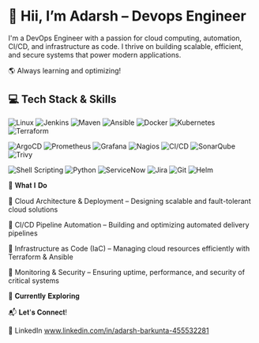 # 👋 Hii, I’m Adarsh  – Devops Engineer 

I'm a DevOps Engineer with a passion for cloud computing, automation, CI/CD, and infrastructure as code. I thrive on building scalable, efficient, and secure systems that power modern applications.

🌎 Always learning and optimizing!

## 💻 Tech Stack & Skills  

![Linux](https://img.shields.io/badge/Linux-FCC624?style=for-the-badge&logo=linux&logoColor=black)
![Jenkins](https://img.shields.io/badge/Jenkins-D24939?style=for-the-badge&logo=jenkins&logoColor=white)
![Maven](https://img.shields.io/badge/Apache_Maven-C71A36?style=for-the-badge&logo=apache-maven&logoColor=white)
![Ansible](https://img.shields.io/badge/Ansible-EE0000?style=for-the-badge&logo=ansible&logoColor=white)
![Docker](https://img.shields.io/badge/Docker-2496ED?style=for-the-badge&logo=docker&logoColor=white)
![Kubernetes](https://img.shields.io/badge/Kubernetes-326CE5?style=for-the-badge&logo=kubernetes&logoColor=white)
![Terraform](https://img.shields.io/badge/Terraform-7B42BC?style=for-the-badge&logo=terraform&logoColor=white)

![ArgoCD](https://img.shields.io/badge/ArgoCD-FE5B00?style=for-the-badge&logo=argo&logoColor=white)
![Prometheus](https://img.shields.io/badge/Prometheus-E6522C?style=for-the-badge&logo=prometheus&logoColor=white)
![Grafana](https://img.shields.io/badge/Grafana-F46800?style=for-the-badge&logo=grafana&logoColor=white)
![Nagios](https://img.shields.io/badge/Nagios-000000?style=for-the-badge&logo=nagios&logoColor=white)
![CI/CD](https://img.shields.io/badge/CI%2FCD-000000?style=for-the-badge&logo=githubactions&logoColor=white)
![SonarQube](https://img.shields.io/badge/SonarQube-4E9BCD?style=for-the-badge&logo=sonarqube&logoColor=white)
![Trivy](https://img.shields.io/badge/Trivy-EE0000?style=for-the-badge&logo=aqua&logoColor=white)

![Shell Scripting](https://img.shields.io/badge/Shell_Scripting-121011?style=for-the-badge&logo=gnu-bash&logoColor=white)
![Python](https://img.shields.io/badge/Python-3776AB?style=for-the-badge&logo=python&logoColor=white)
![ServiceNow](https://img.shields.io/badge/ServiceNow-0072C6?style=for-the-badge&logo=servicenow&logoColor=white)
![Jira](https://img.shields.io/badge/Jira-0052CC?style=for-the-badge&logo=jira&logoColor=white)
![Git](https://img.shields.io/badge/Git-F05032?style=for-the-badge&logo=git&logoColor=white)
![Helm](https://img.shields.io/badge/Helm-0F1689?style=for-the-badge&logo=helm&logoColor=white)


🚀 𝐖𝐡𝐚𝐭 𝐈 𝐃𝐨

🔹 Cloud Architecture & Deployment – Designing scalable and fault-tolerant cloud solutions

🔹 CI/CD Pipeline Automation – Building and optimizing automated delivery pipelines

🔹 Infrastructure as Code (IaC) – Managing cloud resources efficiently with Terraform & Ansible

🔹 Monitoring & Security – Ensuring uptime, performance, and security of critical systems

📌 𝐂𝐮𝐫𝐫𝐞𝐧𝐭𝐥𝐲 𝐄𝐱𝐩𝐥𝐨𝐫𝐢𝐧𝐠 

📬 𝐋𝐞𝐭'𝐬 𝐂𝐨𝐧𝐧𝐞𝐜𝐭!

💼 LinkedIn 
www.linkedin.com/in/adarsh-barkunta-455532281
